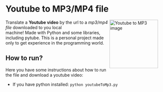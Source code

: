 # **Youtube to MP3/MP4 file**
<img src="https://onlinevideoconverter.pro/img/mp31full.png" alt="Youtube to MP3 image" align="right" width="160" height="160">

Translate a **Youtube video** by the url to a *mp3/mp4 file* downloaded to you local  
machine! 
Made with Python and some libraries, including pytube.
This is a personal project made only to get experience in the programming world. 
  
## How to run?
Here you have some instructions about how to run the file and download a youtube video:
* If you have python installed: ```python youtubeToMp3.py ```
